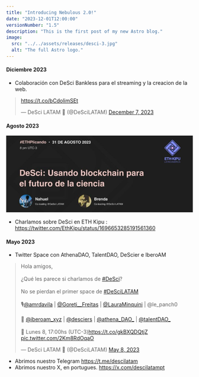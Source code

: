 ```yaml
---
title: "Introducing Nebulous 2.0!"
date: "2023-12-01T12:00:00" 
versionNumber: "1.5"
description: "This is the first post of my new Astro blog."
image:
  src: "../../assets/releases/desci-3.jpg"
  alt: "The full Astro logo."
---
```


#### Diciembre 2023

- Colaboración con DeSci Bankless para el streaming y la creacion de la web.

<blockquote class="twitter-tweet" data-theme="dark"><p lang="zxx" dir="ltr"><a href="https://t.co/bCdolimSEt">https://t.co/bCdolimSEt</a></p>&mdash; DeSci LATAM 🦋 (@DeSciLATAM) <a href="https://twitter.com/DeSciLATAM/status/1732776663358775796?ref_src=twsrc%5Etfw">December 7, 2023</a></blockquote> <script async src="https://platform.twitter.com/widgets.js" charset="utf-8"></script>


####  Agosto 2023

![Nebulous 2.0 Release](../../assets/releases/desci-5.jpg)

- Charlamos sobre DeSci en ETH Kipu : https://twitter.com/EthKipu/status/1696653285191561360


#### Mayo 2023

- Twitter Space con AthenaDAO, TalentDAO, DeScier e IberoAM 

<blockquote class="twitter-tweet" data-theme="dark"><p lang="es" dir="ltr">Hola amigos,<br><br>¿Qué les parece si charlamos de <a href="https://twitter.com/hashtag/DeSci?src=hash&amp;ref_src=twsrc%5Etfw">#DeSci</a>?<br><br>No se pierdan el primer space de <a href="https://twitter.com/hashtag/DeSciLATAM?src=hash&amp;ref_src=twsrc%5Etfw">#DeSciLATAM</a><br><br>🎙️<a href="https://twitter.com/amrdavila?ref_src=twsrc%5Etfw">@amrdavila</a> | <a href="https://twitter.com/Goreti__Freitas?ref_src=twsrc%5Etfw">@Goreti__Freitas</a> | <a href="https://twitter.com/LauraMinquini?ref_src=twsrc%5Etfw">@LauraMinquini</a> | @le_panch0 <br><br>🧬 <a href="https://twitter.com/iberoam_xyz?ref_src=twsrc%5Etfw">@iberoam_xyz</a> | <a href="https://twitter.com/desciers?ref_src=twsrc%5Etfw">@desciers</a> | <a href="https://twitter.com/athena_DAO_?ref_src=twsrc%5Etfw">@athena_DAO_</a> | <a href="https://twitter.com/talentDAO_?ref_src=twsrc%5Etfw">@talentDAO_</a> <br><br>📅 Lunes 8, 17:00hs (UTC-3)<a href="https://t.co/gkBXQDQtjZ">https://t.co/gkBXQDQtjZ</a> <a href="https://t.co/2Km8RdOqaO">pic.twitter.com/2Km8RdOqaO</a></p>&mdash; DeSci LATAM 🦋 (@DeSciLATAM) <a href="https://twitter.com/DeSciLATAM/status/1655634360484220929?ref_src=twsrc%5Etfw">May 8, 2023</a></blockquote> <script async src="https://platform.twitter.com/widgets.js" charset="utf-8"></script>

- Abrimos nuestro Telegram https://t.me/descilatam
- Abrimos nuestro X, en portugues. https://x.com/descilatampt
